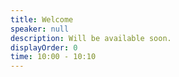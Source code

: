```yaml
---
title: Welcome
speaker: null
description: Will be available soon.
displayOrder: 0
time: 10:00 - 10:10
---
```


